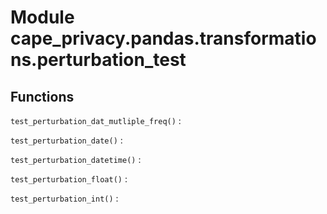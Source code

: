Module cape_privacy.pandas.transformations.perturbation_test
============================================================

Functions
---------


`test_perturbation_dat_mutliple_freq()`
:   


`test_perturbation_date()`
:   


`test_perturbation_datetime()`
:   


`test_perturbation_float()`
:   


`test_perturbation_int()`
:
